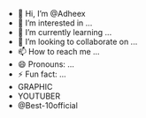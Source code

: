 - 👋 Hi, I’m @Adheex
- 👀 I’m interested in ...
- 🌱 I’m currently learning ...
- 💞️ I’m looking to collaborate on ...
- 📫 How to reach me ...
- 😄 Pronouns: ...
- ⚡ Fun fact: ...
- GRAPHIC
- YOUTUBER
- @Best-10official

<!---
Adheex/Adheex is a ✨ special ✨ repository because its `README.md` (this file) appears on your GitHub profile.
You can click the Preview link to take a look at your changes.
--->
